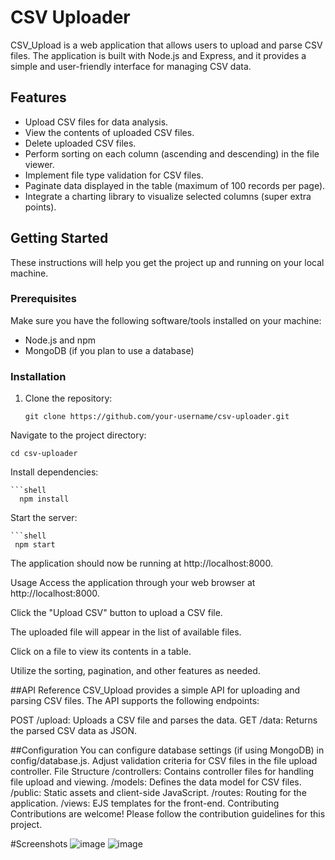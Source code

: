 # CSV Uploader

CSV_Upload is a web application that allows users to upload and parse CSV files. The application is built with Node.js and Express, and it provides a simple and user-friendly interface for managing CSV data.


## Features

- Upload CSV files for data analysis.
- View the contents of uploaded CSV files.
- Delete uploaded CSV files.
- Perform sorting on each column (ascending and descending) in the file viewer.
- Implement file type validation for CSV files.
- Paginate data displayed in the table (maximum of 100 records per page).
- Integrate a charting library to visualize selected columns (super extra points).

## Getting Started

These instructions will help you get the project up and running on your local machine.

### Prerequisites

Make sure you have the following software/tools installed on your machine:

- Node.js and npm
- MongoDB (if you plan to use a database)

### Installation

1. Clone the repository:

   ```shell
   git clone https://github.com/your-username/csv-uploader.git
Navigate to the project directory:


    cd csv-uploader
Install dependencies:

    ```shell
      npm install
Start the server:

    ```shell
     npm start
The application should now be running at http://localhost:8000.

Usage
Access the application through your web browser at http://localhost:8000.

Click the "Upload CSV" button to upload a CSV file.

The uploaded file will appear in the list of available files.

Click on a file to view its contents in a table.

Utilize the sorting, pagination, and other features as needed.

##API Reference
CSV_Upload provides a simple API for uploading and parsing CSV files. The API supports the following endpoints:

POST /upload: Uploads a CSV file and parses the data.
GET /data: Returns the parsed CSV data as JSON.




##Configuration
You can configure database settings (if using MongoDB) in config/database.js.
Adjust validation criteria for CSV files in the file upload controller.
File Structure
/controllers: Contains controller files for handling file upload and viewing.
/models: Defines the data model for CSV files.
/public: Static assets and client-side JavaScript.
/routes: Routing for the application.
/views: EJS templates for the front-end.
Contributing
Contributions are welcome! Please follow the contribution guidelines for this project.


#Screenshots
![image](https://github.com/DeekshaTiwari5/CSV_Upload/assets/133259464/bc1ebf8e-08af-456a-acdf-d05c38c5aafa)
![image](https://github.com/DeekshaTiwari5/CSV_Upload/assets/133259464/687e4b00-3610-4bc1-b52f-49dc8d0a3219)

